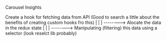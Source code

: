Carousel Insights

Create a hook for fetching data from API (Good to search a little about the benefits of creating custom hooks fro this)
|
|
|
--------> Alocate the data in the redux state
|
|
|
--------> Manipulating (filtering) this data using a selector (look reselct lib probably)
